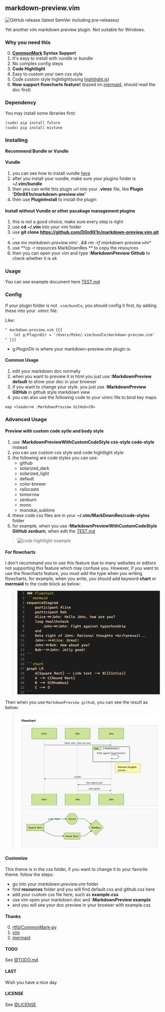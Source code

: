 markdown-preview.vim
---
![GitHub release (latest SemVer including pre-releases)](https://img.shields.io/github/v/release/D0n9x1n/markdown-preview.vim?include_prereleases)

Yet another vim markdown preview plugin. Not suitable for Windows.

### Why you need this
0. **[CommonMark](http://commonmark.org/) Syntax Support**
1. It's easy to install with vundle or bundle
2. No complex config steps
3. **Code Hightlight**
4. Easy to custom your own css style
5. Code custom style hightlight(using [hightlight.js](https://highlightjs.org/))
6. **Now support flowcharts feature!** (based on [mermaid](https://github.com/knsv/mermaid), should read the doc first)

### Dependency
You may install some libraries first:

```
(sudo) pip install future
(sudo) pip install mistune
```

### Installing
**Recommend Bundle or Vundle**

#### Vundle
1. you can see how to install vundle [here](https://github.com/VundleVim/Vundle.vim)
2. after you install your vundle, make sure your plugins folder is **~/.vim/bundle**
3. then you can write this plugin url into your **.vimrc** file, like **Plugin 'D0n9X1n/markdown-preview.vim'**
4. then use **PluginInstall** to install the plugin

#### Install without Vundle or other pacakage management plugins
1. this is not a good choice, make sure every step is right
2. use **cd ~/.vim** into your vim folder
3. use **git clone https://github.com/D0n9X1n/markdown-preview.vim.git .**
4. use **mv markdown-preview.vim/* . && rm -rf markdown-preview.vim**
5. use **cp -r resources MarkDownRes ** to copy the resources
6. then you can open your vim and type **:MarkdownPreview Github** to check whether it is ok

### Usage
You can see example document here [TEST.md](./TEST.md)

### Config
If your plugin folder is not `.vim/bundle`, you should config it first, by adding these into your .vimrc file:

Like:
```
" markdown-preview.vim {{{
    let g:PluginDir = '/Users/Mike/.vim/bundle/markdown-preview.vim'
" }}}
```
+ g:PluginDir is where your markdown-preview.vim plugin is.

#### Common Usage
1. edit your markdown doc normally
2. when you want to preview it in html you just use **:MarkdownPreview default** to show your doc in your browser
3. if you want to change your style. you just use **:MarkdownPreview GitHub** in github style markdown view
4. you can also use the following code to your vimrc file to bind key maps.
```
map <leader>m :MarkdownPreview GitHub<CR>
```

### Advanced Usage
#### Preview with custom code sytle and body style
1. use **:MarkdownPreviewWithCustomCodeStyle css-style code-style** instead
2. you can use custom css style and code hightlight style
3. the following are code styles you can use:
    + github
    + solarized_dark
    + solarized_light
    + default
    + color-brewer
    + railscasts
    + tomorrow
    + zenburn
    + mono
    + monokai_sublime
4. these code css files are in your **~/.vim/MarkDownRes/code-styles** folder
5. for example, when you use **:MarkdownPreviewWithCustomCodeStyle GitHub zenburn**, when edit the [TEST.md](./TEST.md)
> ![code hightlight example](./images/code-style.png)

#### For flowcharts
I don't recommand you to use this feature due to many websites or editors not supporting this feature which may confuse you.
However, if you want to use the flowcharts feature, you must add the type when you writing flowcharts, for example, when you write,
you should add keyword **chart** or **mermaid** to the code block as below:
> ![code-chart](./images/charts-code.png)

Then when you use `MarkdownPreview github`, you can see the result as below:
> ![code-result](./images/charts-result.png)

#### Customize
This theme is in the css folder, if you want to change it to your favorite theme. follow the steps:
- go into your *markdown-preview.vim* folder
- find **resources** folder and you will find default.css and github.css here
- add your custom css file here, such as **example.css**
- use vim open your markdown doc and **:MarkdownPreview example**
- and you will see your doc preview in your browser with example.css

#### Thanks
0. [rtfd/CommonMark-py](https://github.com/rtfd/CommonMark-py)
1. [vim](https://github.com/vim/vim)
2. [mermaid](https://github.com/knsv/mermaid)

#### TODO
See [@TODO.md](https://github.com/D0n9X1n/markdown-preview.vim/blob/master/TODO.md)

#### LAST
Wish you have a nice day

#### LICENSE
See [@LICENSE](./LICENSE)
